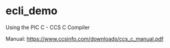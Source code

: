 # ecli_demo

Using the PIC C - CCS C Compiler

Manual:
https://www.ccsinfo.com/downloads/ccs_c_manual.pdf
